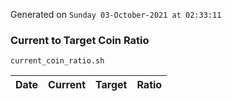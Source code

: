 Generated on `Sunday 03-October-2021 at 02:33:11`

### Current to Target Coin Ratio
`current_coin_ratio.sh`

Date|Current|Target|Ratio
---|---|---|---
